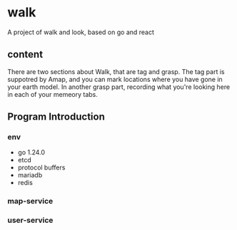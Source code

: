 # walk
A project of walk and look, based on go and react

## content
There are two sections about Walk, that are tag and grasp. The tag part is suppotred by Amap, and you can  mark locations where you have gone in your earth model. In another grasp part, recording what you're looking here in each of your memeory tabs.


## Program Introduction
### env  
- go 1.24.0
- etcd
- protocol buffers
- mariadb
- redis



### map-service



### user-service


